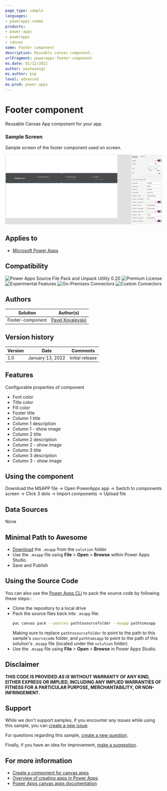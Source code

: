 ```yaml
---
page_type: sample
languages:
- powerapps-comma
products:
- power-apps
- powerapps
- canvas
name: Footer component
description: Reusable canvas component.
urlFragment: powerapps-footer-component
ms.date: 01/12/2022
author: pashasongz
ms.author: pnp
level: advanced
ms.prod: power-apps
---
```


# Footer component

Reusable Canvas App component for your app.

### Sample Screen

Sample screen of the footer component used on screen.

![Preview](./assets/footer-component.PNG)  

## Applies to

* [Microsoft Power Apps](https://docs.microsoft.com/powerapps/)

## Compatibility

![Power Apps Source File Pack and Unpack Utility 0.20](https://img.shields.io/badge/Packing%20Tool-0.20-green.svg)
![Premium License](https://img.shields.io/badge/Premium%20License-Not%20Required-green.svg "Premium Power Apps license not required")
![Experimental Features](https://img.shields.io/badge/Experimental%20Features-No-green.svg "Does not rely on experimental features")
![On-Premises Connectors](https://img.shields.io/badge/On--Premises%20Connectors-No-green.svg "Does not use on-premise connectors")
![Custom Connectors](https://img.shields.io/badge/Custom%20Connectors-Not%20Required-green.svg "Does not use custom connectors")

## Authors

Solution|Author(s)
--------|---------
Footer-component | [Pavel Kovalevskij](https://github.com/pashasongz)

## Version history

Version|Date|Comments
-------|----|--------
1.0|January 13, 2022|Initial release


## Features

Configurable properties of component

* Font color
* Title color
* Fill color
* Footer title
* Column 1 title
* Column 1 description
* Column 1 - show image
* Column 2 title
* Column 2 description
* Column 2 - show image
* Column 3 title
* Column 3 description
* Column 3 - show image

## Using the component

Download the MSAPP file -> Open PowerApps app -> Switch to components screen -> Click 3 dots -> Import components -> Upload file

## Data Sources
 
None

## Minimal Path to Awesome

* [Download](./solution/footer-component.msapp) the `.msapp` from the `solution` folder
* Use the `.msapp` file using **File** > **Open** > **Browse** within Power Apps Studio.
* Save and Publish

## Using the Source Code

You can also use the [Power Apps CLI](https://docs.microsoft.com/powerapps/developer/data-platform/powerapps-cli) to pack the source code by following these steps::

* Clone the repository to a local drive
* Pack the source files back into `.msapp` file:
  ```bash
  pac canvas pack --sources pathtosourcefolder --msapp pathtomsapp
  ```
  Making sure to replace `pathtosourcefolder` to point to the path to this sample's `sourcecode` folder, and `pathtomsapp` to point to the path of this solution's `.msapp` file (located under the `solution` folder)
* Use the `.msapp` file using **File** > **Open** > **Browse** in Power Apps Studio.

## Disclaimer

**THIS CODE IS PROVIDED *AS IS* WITHOUT WARRANTY OF ANY KIND, EITHER EXPRESS OR IMPLIED, INCLUDING ANY IMPLIED WARRANTIES OF FITNESS FOR A PARTICULAR PURPOSE, MERCHANTABILITY, OR NON-INFRINGEMENT.**


## Support

While we don't support samples, if you encounter any issues while using this sample, you can [create a new issue](https://github.com/pnp/powerapps-samples/issues/new?assignees=&labels=Needs%3A+Triage+%3Amag%3A%2Ctype%3Abug-suspected&template=bug-report.yml&sample=footer-component&authors=@pashasongz&title=footer-component%20-%20).

For questions regarding this sample, [create a new question](https://github.com/pnp/powerapps-samples/issues/new?assignees=&labels=Needs%3A+Triage+%3Amag%3A%2Ctype%3Abug-suspected&template=question.yml&sample=footer-component&authors=@pashasongz&title=footer-componentt%20-%20).

Finally, if you have an idea for improvement, [make a suggestion](https://github.com/pnp/powerapps-samples/issues/new?assignees=&labels=Needs%3A+Triage+%3Amag%3A%2Ctype%3Abug-suspected&template=suggestion.yml&sample=footer-component&authors=@pashasongz&title=footer-component%20-%20).

## For more information

- [Create a component for canvas apps](https://docs.microsoft.com/powerapps/maker/canvas-apps/create-component#components-in-canvas-apps)
- [Overview of creating apps in Power Apps](https://docs.microsoft.com/powerapps/maker/)
- [Power Apps canvas apps documentation](https://docs.microsoft.com/en-us/powerapps/maker/canvas-apps/)
